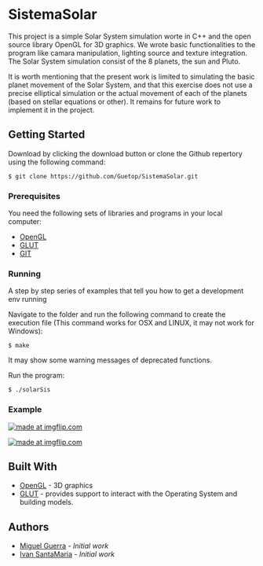 # SistemaSolar

This project is a simple Solar System simulation worte in C++ and the open source library OpenGL for 3D graphics. We wrote basic functionalities to the program like camara manipulation, lighting source and texture integration. The Solar System simulation consist of the 8 planets, the sun and Pluto. 

It is worth mentioning that the present work is limited to simulating the basic planet movement of the Solar System, and that this exercise does not use a precise elliptical simulation or the actual movement of each of the planets (based on stellar equations or other). It remains for future work to implement it in the project.

## Getting Started

Download by clicking the download button or clone the Github repertory using the following command:

```
$ git clone https://github.com/Guetop/SistemaSolar.git
```

### Prerequisites

You need the following sets of libraries and programs in your local computer:

- [OpenGL](https://www.khronos.org/opengl/wiki/Getting_Started)
- [GLUT](https://www.opengl.org/resources/libraries/glut/)
- [GIT](https://git-scm.com/)

### Running

A step by step series of examples that tell you how to get a development env running

Navigate to the folder and run the following command to create the execution file (This command works for OSX and LINUX, it may not work for Windows):

```
$ make
```

It may show some warning messages of deprecated functions.

Run the program:

```
$ ./solarSis
```

### Example

<a href="https://imgflip.com/gif/2gztoy"><img src="https://i.imgflip.com/2gztoy.gif" title="made at imgflip.com"/></a>

<a href="https://imgflip.com/gif/2gztro"><img src="https://i.imgflip.com/2gztro.gif" title="made at imgflip.com"/></a>

## Built With

- [OpenGL](https://www.opengl.org/) - 3D graphics
- [GLUT](https://www.opengl.org/resources/libraries/glut/) - provides support to interact with the Operating System and building models.

## Authors

- [Miguel Guerra](https://www.linkedin.com/in/miguel-e-guerra-9b75bb111/) - _Initial work_
- [Ivan SantaMaria](https://github.com/vanyossi) - _Initial work_
